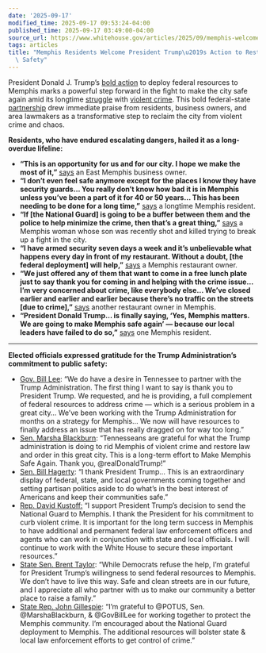 ```yaml
---
date: '2025-09-17'
modified_time: 2025-09-17 09:53:24-04:00
published_time: 2025-09-17 03:49:00-04:00
source_url: https://www.whitehouse.gov/articles/2025/09/memphis-welcomes-president-trumps-action-to-restore-public-safety/
tags: articles
title: "Memphis Residents Welcome President Trump\u2019s Action to Restore Public\
  \ Safety"
---
```

 
President Donald J. Trump’s [bold
action](https://www.whitehouse.gov/presidential-actions/2025/09/restoring-law-and-order-in-memphis/)
to deploy federal resources to Memphis marks a powerful step forward in
the fight to make the city safe again amid its longtime
[struggle](https://x.com/RapidResponse47/status/1967695891978129862)
with [violent
crime](https://www.whitehouse.gov/articles/2025/09/president-trump-announces-bold-action-to-crush-violent-crime-in-memphis/).
This bold federal-state
[partnership](https://www.whitehouse.gov/fact-sheets/2025/09/fact-sheet-president-donald-j-trump-restores-law-and-order-in-memphis/)
drew immediate praise from residents, business owners, and area
lawmakers as a transformative step to reclaim the city from violent
crime and chaos.

**Residents, who have endured escalating dangers, hailed it as a
long-overdue lifeline:**

-   **“This is an opportunity for us and for our city. I hope we make
    the most of it,”**
    [says](https://x.com/RapidResponse47/status/1967936235567296728) an
    East Memphis business owner.
-   **“I don’t even feel safe anymore except for the places I know they
    have security guards… You really don’t know how bad it is in Memphis
    unless you’ve been a part of it for 40 or 50 years… This has been
    needing to be done for a long time,”**
    [says](https://x.com/RapidResponse47/status/1968007914687513008) a
    longtime Memphis resident.
-   **“If \[the National Guard\] is going to be a buffer between them
    and the police to help minimize the crime, then that’s a great
    thing,”**
    [says](https://x.com/RapidResponse47/status/1968004605788475867) a
    Memphis woman whose son was recently shot and killed trying to break
    up a fight in the city.
-   **“I have armed security seven days a week and it’s unbelievable
    what happens every day in front of my restaurant. Without a doubt,
    \[the federal deployment\] will help,”**
    [says](https://x.com/RapidResponse47/status/1967990302326841412) a
    Memphis restaurant owner.
-   **“We just offered any of them that want to come in a free lunch
    plate just to say thank you for coming in and helping with the crime
    issue… I’m very concerned about crime, like everybody else… We’ve
    closed earlier and earlier and earlier because there’s no traffic on
    the streets \[due to crime\],”**
    [says](https://x.com/RapidResponse47/status/1967990002329194888)
    another restaurant owner in Memphis.
-   **“President Donald Trump… is finally saying, ‘Yes, Memphis matters.
    We are going to make Memphis safe again’ — because our local leaders
    have failed to do so,”**
    [says](https://x.com/RapidResponse47/status/1967938097288712342) one
    Memphis resident.

------------------------------------------------------------------------

**Elected officials expressed gratitude for the Trump Administration’s
commitment to public safety:**

-   [Gov. Bill
    Lee](https://x.com/RapidResponse47/status/1967979829766369736): “We
    do have a desire in Tennessee to partner with the Trump
    Administration. The first thing I want to say is thank you to
    President Trump. We requested, and he is providing, a full
    complement of federal resources to address crime — which is a
    serious problem in a great city… We’ve been working with the Trump
    Administration for months on a strategy for Memphis… We now will
    have resources to finally address an issue that has really dragged
    on for way too long.”
-   [Sen. Marsha
    Blackburn](https://x.com/MarshaBlackburn/status/1967730702809706534):
    “Tennesseans are grateful for what the Trump administration is doing
    to rid Memphis of violent crime and restore law and order in this
    great city. This is a long-term effort to Make Memphis Safe Again.
    Thank you, @realDonaldTrump!”
-   [Sen. Bill
    Hagerty](https://www.hagerty.senate.gov/press-releases/2025/09/16/hagerty-applauds-trump-admins-efforts-to-stop-violent-crime-in-memphis/):
    “I thank President Trump… This is an extraordinary display of
    federal, state, and local governments coming together and setting
    partisan politics aside to do what’s in the best interest of
    Americans and keep their communities safe.”
-   [Rep. David
    Kustoff:](https://x.com/RepDavidKustoff/status/1966484631055933750) “I
    support President Trump’s decision to send the National Guard to
    Memphis. I thank the President for his commitment to curb violent
    crime. It is important for the long term success in Memphis to have
    additional and permanent federal law enforcement officers and agents
    who can work in conjunction with state and local officials. I will
    continue to work with the White House to secure these important
    resources.”
-   [State Sen. Brent
    Taylor](https://x.com/SenBrentTaylor/status/1967677648177398086):
    “While Democrats refuse the help, I’m grateful for President Trump’s
    willingness to send federal resources to Memphis. We don’t have to
    live this way. Safe and clean streets are in our future, and I
    appreciate all who partner with us to make our community a better
    place to raise a family.”
-   [State Rep. John
    Gillespie](https://x.com/repgillespie/status/1966503705823351160):
    “I’m grateful to @POTUS, Sen. @MarshaBlackburn, & @GovBillLee for
    working together to protect the Memphis community. I’m encouraged
    about the National Guard deployment to Memphis. The additional
    resources will bolster state & local law enforcement efforts to get
    control of crime.”
